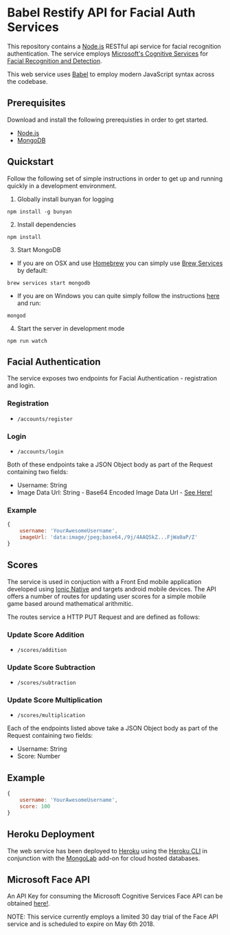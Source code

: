 # Babel Restify API for Facial Auth Services

This repository contains a [Node.js](https://nodejs.org/en/) RESTful api service for facial recognition authentication. The service employs [Microsoft's Cognitive Services](https://azure.microsoft.com/en-us/services/cognitive-services/) for [Facial Recognition and Detection](https://azure.microsoft.com/en-us/services/cognitive-services/face/).

This web service uses [Babel](https://babeljs.io/) to employ modern JavaScript syntax across the codebase.

## Prerequisites

Download and install the following prerequisties in order to get started.

- [Node.js](https://nodejs.org/en/)
- [MongoDB](https://www.mongodb.com/)

## Quickstart

Follow the following set of simple instructions in order to get up and running quickly in a development environment.

1. Globally install bunyan for logging
```
npm install -g bunyan
```

2. Install dependencies
```
npm install
```

3. Start MongoDB 
- If you are on OSX and use [Homebrew](https://brew.sh) you can simply use [Brew Services](https://github.com/Homebrew/homebrew-services) by default:
```
brew services start mongodb
```

- If you are on Windows you can quite simply follow the instructions [here](https://docs.mongodb.com/manual/tutorial/install-mongodb-on-windows/#run-mongodb-community-edition) and run:
```
mongod
```

4. Start the server in development mode
```
npm run watch
```

## Facial Authentication

The service exposes two endpoints for Facial Authentication -  registration and login.

### Registration
- `/accounts/register`
### Login
- `/accounts/login`

Both of these endpoints take a JSON Object body as part of the Request containing two fields:

- Username: String
- Image Data Url: String - Base64 Encoded Image Data Url - [See Here!](https://developer.mozilla.org/en-US/docs/Web/HTTP/Basics_of_HTTP/Data_URIs) 

### Example

```javascript
{
    username: 'YourAwesomeUsername',
    imageUrl: 'data:image/jpeg;base64,/9j/4AAQSkZ...FjWa0aP/Z'
}
```

## Scores

The service is used in conjuction with a Front End mobile application developed using [Ionic Native](https://ionicframework.com/docs/native/) and targets android mobile devices. The API offers a number of routes for updating user scores for a simple mobile game based around mathematical arithmitic. 

The routes service a HTTP PUT Request and are defined as follows:

### Update Score Addition
- `/scores/addition`
### Update Score Subtraction
- `/scores/subtraction`
### Update Score Multiplication
- `/scores/multiplication`

Each of the endpoints listed above take a JSON Object body as part of the Request containing two fields:

- Username: String
- Score: Number

## Example

```javascript
{
    username: 'YourAwesomeUsername',
    score: 100
}
```

## Heroku Deployment

The web service has been deployed to [Heroku](https://www.heroku.com/) using the [Heroku CLI](https://devcenter.heroku.com/articles/heroku-cli) in conjunction with the [MongoLab](https://elements.heroku.com/addons/mongolab) add-on for cloud hosted databases.

## Microsoft Face API

An API Key for consuming the Microsoft Cognitive Services Face API can be obtained [here!](https://azure.microsoft.com/en-us/try/cognitive-services/).

NOTE: This service currently employs a limited 30 day trial of the Face API service and is scheduled to expire on May 6th 2018.
